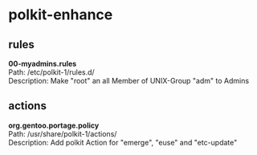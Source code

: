 polkit-enhance
==============
rules
-----
**00-myadmins.rules**  
Path: /etc/polkit-1/rules.d/  
Description: Make "root" an all Member of UNIX-Group "adm" to Admins  

actions
-------
**org.gentoo.portage.policy**  
Path: /usr/share/polkit-1/actions/  
Description: Add polkit Action for "emerge", "euse" and "etc-update"  
